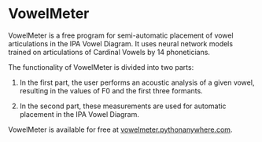 # VowelMeter

VowelMeter is a free program for semi-automatic placement of vowel articulations in the IPA Vowel Diagram. It uses neural network models trained on articulations of Cardinal Vowels by 14 phoneticians.

The functionality of VowelMeter is divided into two parts:

1. In the first part, the user performs an acoustic analysis of a given vowel, resulting in the values of F0 and the first three formants.

2. In the second part, these measurements are used for automatic placement in the IPA Vowel Diagram.

VowelMeter is available for free at [vowelmeter.pythonanywhere.com](https://vowelmeter.pythonanywhere.com).

